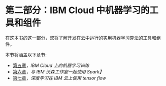 

# 第二部分：IBM Cloud 中机器学习的工具和组件

在这本书的这一部分，您将了解开发在云中运行的实用机器学习算法的工具和组件。

本节将涵盖以下章节:

*   [第五章](630e47b4-11b7-4be9-a881-8be2cb492314.xhtml)，*IBM Cloud 上的机器学习训练*
*   [第六章](673af2b7-d2ce-40af-a960-7708cb231e6a.xhtml)，*与 IBM 沃森工作室一起使用 Spark】*
*   [第七章](99762d15-664d-4987-82cf-74440dedabb3.xhtml)，*深度学习在 IBM 云上使用 tensor flow*